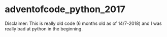 # adventofcode_python_2017
Disclaimer: This is really old code (6 months old as of 14/7-2018) and I was really bad at python in the beginning.
